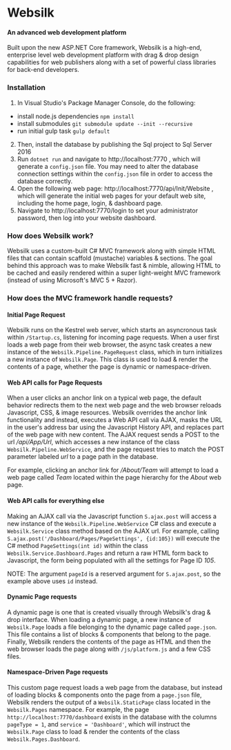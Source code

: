 # Websilk
#### An advanced web development platform
Built upon the new ASP.NET Core framework, Websilk is a high-end, enterprise level web development platform with drag & drop design capabilities for web publishers along with a set of powerful class libraries for back-end developers.

### Installation
1. In Visual Studio's Package Manager Console, do the following:
* install node.js dependencies `npm install`
* install submodules `git submodule update --init --recursive`
* run initial gulp task `gulp default`
2. Then, install the database by publishing the Sql project to Sql Server 2016
3. Run `dotnet run` and navigate to http://localhost:7770 , which will generate a `config.json` file. You may need to alter the database connection settings within the `config.json` file in order to access the database correctly.
4. Open the following web page: http://localhost:7770/api/Init/Website
, which will generate the initial web pages for your default web site, including the home page, login, & dashboard page.
5. Navigate to http://localhost:7770/login to set your administrator password, then log into your website dashboard.


### How does Websilk work?
Websilk uses a custom-built C# MVC framework along with simple HTML files that can contain scaffold (mustache) variables & sections. The goal behind this approach was to make Websilk fast & nimble, allowing HTML to be cached and easily rendered within a super light-weight MVC framework (instead of using Microsoft's MVC 5 + Razor).

### How does the MVC framework handle requests?

#### Initial Page Request
Websilk runs on the Kestrel web server, which starts an asyncronous task within `/Startup.cs`, listening for incoming page requests. When a user first loads a web page from their web browser, the async task creates a new instance of the `Websilk.Pipeline.PageRequest` class, which in turn initializes a new instance of `Websilk.Page`. This class is used to load & render the contents of a page, whether the page is dynamic or namespace-driven.

#### Web API calls for Page Requests
When a user clicks an anchor link on a typical web page, the default behavior redirects them to the next web page and the web browser reloads Javascript, CSS, & image resources. Websilk overrides the anchor link functionality and instead, executes a Web API call via AJAX, masks the URL in the user's address bar using the Javascript History API, and replaces part of the web page with new content. The AJAX request sends a POST to the url */api/App/Url*, which accesses a new instance of the class `Websilk.Pipeline.WebService`, and the page request tries to match the POST parameter labeled *url* to a page path in the database.

For example, clicking an anchor link for */About/Team* will attempt to load a web page called *Team* located within the page hierarchy for the *About* web page.

#### Web API calls for everything else
Making an AJAX call via the Javascript function `S.ajax.post` will access a new instance of the `Websilk.Pipeline.WebService` C# class and execute a `Websilk.Service` class method based on the AJAX url. For example, calling `S.ajax.post('/Dashboard/Pages/PageSettings', {id:105})` will execute the C# method `PageSettings(int id)` within the class `Websilk.Service.Dashboard.Pages` and return a raw HTML form back to Javascript, the form being populated with all the settings for Page ID *105*. 

NOTE: The argument `pageId` is a reserved argument for `S.ajax.post`, so the example above uses `id` instead.

#### Dynamic Page requests
 A dynamic page is one that is created visually through Websilk's drag & drop interface. When loading a dynamic page, a new instance of `Websilk.Page` loads a file belonging to the dynamic page called `page.json`. This file contains a list of blocks & components that belong to the page. Finally, Websilk renders the contents of the page as HTML and then the web browser loads the page along with `/js/platform.js` and a few CSS files.

#### Namespace-Driven Page requests
This custom page request loads a web page from the database, but instead of loading blocks & components onto the page from a `page.json` file, Websilk renders the output of a `Websilk.StaticPage` class located in the `Websilk.Pages` namespace. For example, the page `http://localhost:7770/dashboard` exists in the database with the columns `pageType = 1`, and `service = 'Dashboard'`, which will instruct the `Websilk.Page` class to load & render the contents of the class `Websilk.Pages.Dashboard`.